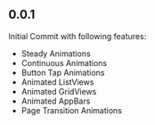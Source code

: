 ## 0.0.1
Initial Commit with following features:
* Steady Animations
* Continuous Animations
* Button Tap Animations
* Animated ListViews
* Animated GridViews
* Animated AppBars
* Page Transition Animations
